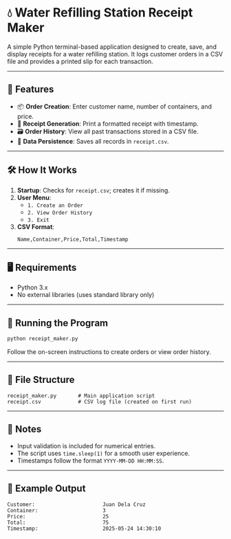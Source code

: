 # 💧 Water Refilling Station Receipt Maker

A simple Python terminal-based application designed to create, save, and display receipts for a water refilling station. It logs customer orders in a CSV file and provides a printed slip for each transaction.

---

## 📂 Features

- 📦 **Order Creation**: Enter customer name, number of containers, and price.
- 🧾 **Receipt Generation**: Print a formatted receipt with timestamp.
- 🗃️ **Order History**: View all past transactions stored in a CSV file.
- 💾 **Data Persistence**: Saves all records in `receipt.csv`.

---

## 🛠️ How It Works

1. **Startup**: Checks for `receipt.csv`; creates it if missing.
2. **User Menu**:
   - `1. Create an Order`
   - `2. View Order History`
   - `3. Exit`
3. **CSV Format**: 
   ```csv
   Name,Container,Price,Total,Timestamp
   ```

---

## 🖥️ Requirements

- Python 3.x
- No external libraries (uses standard library only)

---

## 🚀 Running the Program

```bash
python receipt_maker.py
```

Follow the on-screen instructions to create orders or view order history.

---

## 📁 File Structure

```
receipt_maker.py       # Main application script
receipt.csv            # CSV log file (created on first run)
```

---

## 🔐 Notes

- Input validation is included for numerical entries.
- The script uses `time.sleep(1)` for a smooth user experience.
- Timestamps follow the format `YYYY-MM-DD HH:MM:SS`.

---

## 📄 Example Output

```
Customer:                      Juan Dela Cruz
Container:                     3
Price:                         25
Total:                         75
Timestamp:                     2025-05-24 14:30:10
```
